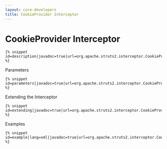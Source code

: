 ```yaml
---
layout: core-developers
title: CookieProvider Interceptor
---
```


# CookieProvider Interceptor



~~~~~~~
{% snippet id=description|javadoc=true|url=org.apache.struts2.interceptor.CookieProviderInterceptor %}
~~~~~~~

Parameters


~~~~~~~
{% snippet id=parameters|javadoc=true|url=org.apache.struts2.interceptor.CookieProviderInterceptor %}
~~~~~~~

Extending the Interceptor


~~~~~~~
{% snippet id=extending|javadoc=true|url=org.apache.struts2.interceptor.CookieProviderInterceptor %}
~~~~~~~

Examples


~~~~~~~
{% snippet id=example|lang=xml|javadoc=true|url=org.apache.struts2.interceptor.CookieProviderInterceptor %}
~~~~~~~
